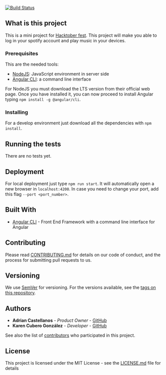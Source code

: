 [![Build Status](https://travis-ci.org/adriancast/spotify-roulette.svg?branch=master)](https://travis-ci.org/adriancast/spotify-roulette)
## What is this project

This is a mini project for [Hacktober fest](https://hacktoberfest.digitalocean.com). This project will make you able to log in your spotify account and play music in your devices.

### Prerequisites

This are the needed tools:
- [NodeJS](https://nodejs.org/es/): JavaScript environment in server side
- [Angular CLI](https://cli.angular.io/): a command line interface

For NodeJS you must download the LTS version from their official web page. Once you have installed it, you can now proceed to install Angular typing `npm install -g @angular/cli`.

### Installing

For a develop environment just download all the dependencies with `npm install`.

## Running the tests

There are no tests yet.

## Deployment

For local deployment just type `npm run start`. It will automatically open a new browser in `localhost:4200`.
In case you need to change your port, add this flag `--port <port_number>`.

## Built With

* [Angular CLI](https://cli.angular.io/) - Front End Framework with a command line interface for Angular

## Contributing

Please read [CONTRIBUTING.md](https://gist.github.com/PurpleBooth/b24679402957c63ec426) for details on our code of conduct, and the process for submitting pull requests to us.

## Versioning

We use [SemVer](http://semver.org/) for versioning. For the versions available, see the [tags on this repository](https://github.com/your/project/tags). 

## Authors

* **Adrian Castellanos** - *Product Owner* - [GitHub](https://github.com/adriancast)
* **Karen Cubero González** - *Developer* - [GitHub](https://github.com/karencuberodesigner)

See also the list of [contributors](https://github.com/adriancast/spotify-roulette/graphs/contributors) who participated in this project.

## License

This project is licensed under the MIT License - see the [LICENSE.md](LICENSE.md) file for details
